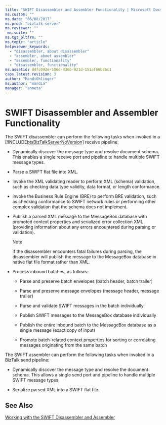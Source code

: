 ```yaml
---
title: "SWIFT Disassembler and Assembler Functionality | Microsoft Docs"
ms.custom: ""
ms.date: "06/08/2017"
ms.prod: "biztalk-server"
ms.reviewer: ""
 ms.suite: ""
ms.tgt_pltfrm: ""
ms.topic: "article"
helpviewer_keywords: 
  - "disassembler, about disassembler"
  - "assembler, about assembler"
  - "assembler, functionality"
  - "disassembler, functionality"
ms.assetid: d4fc092e-586d-4360-921d-151af66b8bc1
caps.latest.revision: 3
author: "MandiOhlinger"
ms.author: "mandia"
manager: "anneta"
---
```

# SWIFT Disassembler and Assembler Functionality
The SWIFT disassembler can perform the following tasks when invoked in a [!INCLUDE[btsBizTalkServerNoVersion](../../includes/btsbiztalkservernoversion-md.md)] receive pipeline:  
  
-   Dynamically discover the message type and resolve document schema. This enables a single receive port and pipeline to handle multiple SWIFT message types.  
  
-   Parse a SWIFT flat file into XML.  
  
-   Invoke the XML validating reader to perform XML (schema) validation, such as checking data type validity, data format, or length conformance.  
  
-   Invoke the Business Rule Engine (BRE) to perform BRE validation, such as checking conformance to SWIFT network rules or performing other complex validation that the schema does not implement.  
  
-   Publish a parsed XML message to the MessageBox database with promoted context properties and serialized error collection XML (providing information about any errors encountered during parsing or validation).  
  
    > [!NOTE]
    >  If the disassembler encounters fatal failures during parsing, the disassembler will publish the message to the MessageBox database in native flat file format rather than XML.  
  
-   Process inbound batches, as follows:  
  
    -   Parse and preserve batch envelopes (batch header, batch trailer)  
  
    -   Parse and preserve message envelopes (message header, message trailer)  
  
    -   Parse and validate SWIFT messages in the batch individually  
  
    -   Publish SWIFT messages to the MessageBox database individually  
  
    -   Publish the entire inbound batch to the MessageBox database as a single message (exact copy of input)  
  
    -   Promote batch-related context properties for sorting or correlating messages originating from the same batch  
  
 The SWIFT assembler can perform the following tasks when invoked in a BizTalk send pipeline:  
  
-   Dynamically discover the message type and resolve the document schema. This allows a single send port and pipeline to handle multiple SWIFT message types.  
  
-   Serialize parsed XML into a SWIFT flat file.  
  
## See Also  
 [Working with the SWIFT Disassembler and Assembler](../../adapters-and-accelerators/accelerator-swift/working-with-the-swift-disassembler-and-assembler.md)
